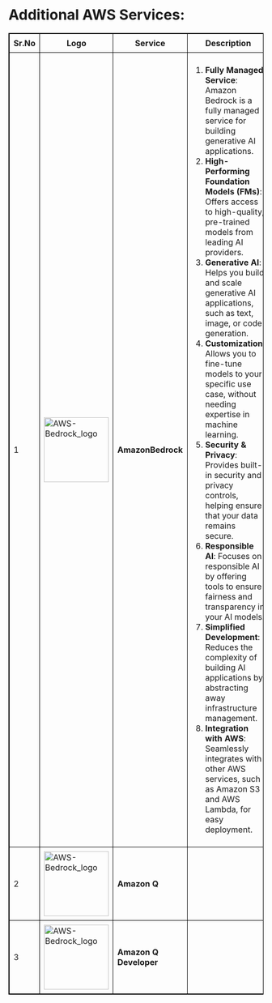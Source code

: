 # Additional AWS Services:
<table style="width: 100%; border-collapse: collapse; border: 1px solid black;">
  <thead>
    <tr>
      <th style="border: 1px solid black; padding: 8px;">Sr.No</th>
      <th style="border: 1px solid black; padding: 8px;">Logo</th>
      <th style="border: 1px solid black; padding: 8px;">Service</th>
      <th style="border: 1px solid black; padding: 8px;">Description</th>
    </tr>
  </thead>
  <tbody>
    <tr>
      <td style="border: 1px solid black; padding: 8px;">1</td>
      <td style="border: 1px solid black; padding: 8px;"><img src="https://tinyurl.com/9vv8jnxz" alt="AWS-Bedrock_logo" width="128" height="128"></td>
      <td style="border: 1px solid black; padding: 8px;"><strong>AmazonBedrock</strong></td>
      <td style="border: 1px solid black; padding: 8px;">
        <ol>
          <li><strong>Fully Managed Service</strong>: Amazon Bedrock is a fully managed service for building generative AI applications.</li>
          <li><strong>High-Performing Foundation Models (FMs)</strong>: Offers access to high-quality, pre-trained models from leading AI providers.</li>
          <li><strong>Generative AI</strong>: Helps you build and scale generative AI applications, such as text, image, or code generation.</li>
          <li><strong>Customization</strong>: Allows you to fine-tune models to your specific use case, without needing expertise in machine learning.</li>
          <li><strong>Security & Privacy</strong>: Provides built-in security and privacy controls, helping ensure that your data remains secure.</li>
          <li><strong>Responsible AI</strong>: Focuses on responsible AI by offering tools to ensure fairness and transparency in your AI models.</li>
          <li><strong>Simplified Development</strong>: Reduces the complexity of building AI applications by abstracting away infrastructure management.</li>
          <li><strong>Integration with AWS</strong>: Seamlessly integrates with other AWS services, such as Amazon S3 and AWS Lambda, for easy deployment.</li>
        </ol>
      </td>
    </tr>
    <tr>
      <td style="border: 1px solid black; padding: 8px;">2</td>
      <td style="border: 1px solid black; padding: 8px;"><img src="https://tinyurl.com/9vv8jnxz" alt="AWS-Bedrock_logo" width="128" height="128"></td>
      <td style="border: 1px solid black; padding: 8px;"><strong>Amazon Q</strong></td>
      <td style="border: 1px solid black; padding: 8px;"></td>
    </tr>
    <tr>
      <td style="border: 1px solid black; padding: 8px;">3</td>
      <td style="border: 1px solid black; padding: 8px;"><img src="https://tinyurl.com/9vv8jnxz" alt="AWS-Bedrock_logo" width="128" height="128"></td>
      <td style="border: 1px solid black; padding: 8px;"><strong>Amazon Q Developer</strong></td>
      <td style="border: 1px solid black; padding: 8px;"></td>
    </tr>
  </tbody>
</table>
